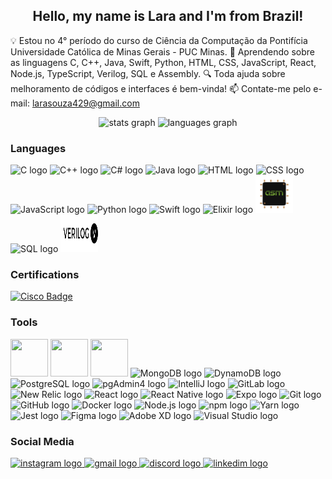 <h2 align="center">Hello, my name is Lara and I'm from Brazil!</h2>

💡 Estou no 4° período do curso de Ciência da Computação da Pontifícia Universidade Católica de Minas Gerais - PUC Minas.
📜 Aprendendo sobre as linguagens C, C++, Java, Swift, Python, HTML, CSS, JavaScript, React, Node.js, TypeScript, Verilog, SQL e Assembly.
🔍 Toda ajuda sobre melhoramento de códigos e interfaces é bem-vinda!
📫 Contate-me pelo e-mail: larasouza429@gmail.com

<div align="center"> <img src="https://github-readme-stats.vercel.app/api?hide_title=false&hide_rank=false&show_icons=true&include_all_commits=true&count_private=true&disable_animations=false&theme=tokyonight&locale=en&hide_border=false&username=Blackstorm429" height="190" alt="stats graph" /> <img src="https://github-readme-stats.vercel.app/api/top-langs?locale=en&hide_title=false&layout=compact&card_width=320&langs_count=5&theme=tokyonight&hide_border=false&username=Blackstorm429" height="190" alt="languages graph" /> </div>

### Languages

<p> 
  <img src="https://upload.wikimedia.org/wikipedia/commons/thumb/1/18/C_Programming_Language.svg/695px-C_Programming_Language.svg.png" height="60" width="60" alt="C logo"/> 
  <img src="https://upload.wikimedia.org/wikipedia/commons/thumb/1/18/ISO_C%2B%2B_Logo.svg/1200px-ISO_C%2B%2B_Logo.svg.png" height="60" width="60" alt="C++ logo"/> 
  <img src="https://static-00.iconduck.com/assets.00/csharp-icon-1755x2048-5r3ugs1f.png" height="60" width="60" alt="C# logo"/> 
  <img src="https://upload.wikimedia.org/wikipedia/en/thumb/3/30/Java_programming_language_logo.svg/800px-Java_programming_language_logo.svg.png" height="60" width="40" alt="Java logo"/> 
  <img src="https://cdn.iconscout.com/icon/free/png-256/free-html5-41-1175209.png" height="60" width="60" alt="HTML logo"/> 
  <img src="https://upload.wikimedia.org/wikipedia/commons/d/d5/CSS3_logo_and_wordmark.svg" height="60" width="60" alt="CSS logo"/> 
  <img src="https://uxwing.com/wp-content/themes/uxwing/download/brands-and-social-media/javascript-programming-language-icon.png" height="60" width="60" alt="JavaScript logo"/> 
  <img src="https://upload.wikimedia.org/wikipedia/commons/thumb/c/c3/Python-logo-notext.svg/1869px-Python-logo-notext.svg.png" height="60" width="60" alt="Python logo"/> 
  <img src="https://upload.wikimedia.org/wikipedia/commons/thumb/9/9d/Swift_logo.svg/800px-Swift_logo.svg.png" height="40" width="100" alt="Swift logo"/> 
  <img src="https://elixir-lang.org/images/logo/logo.png" height="40" width="100" alt="Elixir logo"/> 
  <img src="https://raw.githubusercontent.com/github/explore/e495457f5ff28c343f9e422f8e3cf80fd3e80890/topics/assembly/assembly.png" height="60" width="60" alt="Assembly logo" />
  <img src="https://user-images.githubusercontent.com/24623425/36042969-f87531d4-0d8a-11e8-9dee-e87ab8c6a9e3.png" height="60" width="60" alt="SQL logo" /> 
  <img src="https://raw.githubusercontent.com/Verilog-Solutions/.github/main/assets/verilog-logo.svg" height="60" width="60" alt="Verilog logo" /> 
</p>

### Certifications
<a 
  href="https://www.credly.com/badges/841bf403-6f31-4292-aa06-2e182a948649/public_url"> 
  <img src="https://images.credly.com/size/680x680/images/af8c6b4e-fc31-47c4-8dcb-eb7a2065dc5b/I2CS__1_.png" width="150" alt="Cisco Badge"> 
</a>

### Tools
<p> 
  <img src="https://upload.wikimedia.org/wikipedia/commons/thumb/9/9a/Visual_Studio_Code_1.35_icon.svg/2048px-Visual_Studio_Code_1.35_icon.svg.png" height="60" width="60"/> 
  <img src="https://upload.wikimedia.org/wikipedia/commons/3/33/Figma-logo.svg" height="60" width="60"/> 
  <img src="https://store-images.s-microsoft.com/image/apps.47763.13959754522315136.87be3224-9693-4fd4-8cd4-af6362fb8d37.b3c24453-164b-4d03-b561-e77aec7c076a" height="60" width="60"/> 
  <img src="https://img.shields.io/badge/MongoDB-47A248?style=for-the-badge&logo=mongodb&logoColor=white" alt="MongoDB logo"/> 
  <img src="https://img.shields.io/badge/DynamoDB-4053D6?style=for-the-badge&logo=amazondynamodb&logoColor=white" alt="DynamoDB logo"/> 
  <img src="https://img.shields.io/badge/PostgreSQL-336791?style=for-the-badge&logo=postgresql&logoColor=white" alt="PostgreSQL logo"/> 
  <img src="https://img.shields.io/badge/pgAdmin4-336791?style=for-the-badge&logo=postgresql&logoColor=white" alt="pgAdmin4 logo"/> 
  <img src="https://img.shields.io/badge/IntelliJ%20IDEA-000000?style=for-the-badge&logo=intellijidea&logoColor=white" alt="IntelliJ logo"/> 
  <img src="https://img.shields.io/badge/GitLab-FC6D26?style=for-the-badge&logo=gitlab&logoColor=white" alt="GitLab logo"/> 
  <img src="https://img.shields.io/badge/New%20Relic-008C99?style=for-the-badge&logo=newrelic&logoColor=white" alt="New Relic logo"/> 
  <img src="https://img.shields.io/badge/React-61DAFB?style=for-the-badge&logo=react&logoColor=black" alt="React logo"/> 
  <img src="https://img.shields.io/badge/React_Native-61DAFB?style=for-the-badge&logo=react&logoColor=black" alt="React Native logo"/> 
  <img src="https://img.shields.io/badge/Expo-000020?style=for-the-badge&logo=expo&logoColor=white" alt="Expo logo"/> 
  <img src="https://img.shields.io/badge/Git-F05032?style=for-the-badge&logo=git&logoColor=white" alt="Git logo"/> 
  <img src="https://img.shields.io/badge/GitHub-181717?style=for-the-badge&logo=github&logoColor=white" alt="GitHub logo"/> 
  <img src="https://img.shields.io/badge/Docker-2496ED?style=for-the-badge&logo=docker&logoColor=white" alt="Docker logo"/> 
  <img src="https://img.shields.io/badge/Node.js-339933?style=for-the-badge&logo=nodedotjs&logoColor=white" alt="Node.js logo"/> 
  <img src="https://img.shields.io/badge/npm-CB3837?style=for-the-badge&logo=npm&logoColor=white" alt="npm logo"/>
  <img src="https://img.shields.io/badge/Yarn-2C8EBB?style=for-the-badge&logo=yarn&logoColor=white" alt="Yarn logo"/>
  <img src="https://img.shields.io/badge/Jest-C21325?style=for-the-badge&logo=jest&logoColor=white" alt="Jest logo"/> 
  <img src="https://img.shields.io/badge/Figma-F24E1E?style=for-the-badge&logo=figma&logoColor=white" alt="Figma logo"/> 
  <img src="https://img.shields.io/badge/Adobe%20XD-FF61F6?style=for-the-badge&logo=adobexd&logoColor=white" alt="Adobe XD logo"/> 
  <img src="https://img.shields.io/badge/Visual%20Studio-5C2D91?style=for-the-badge&logo=visualstudio&logoColor=white" alt="Visual Studio logo"/> 
</p>

### Social Media
<p>
  <a href="https://www.instagram.com/lara_souza429/" target="_blank">
    <img src="https://img.shields.io/static/v1?message=Instagram&logo=instagram&label=&color=E4405F&logoColor=white&labelColor=&style=for-the-badge" height="35" alt="instagram logo" />
  </a>
  <a href="mailto:larasouza429@gmail.com" target="_blank">
    <img src="https://img.shields.io/static/v1?message=Gmail&logo=gmail&label=&color=D14836&logoColor=white&labelColor=&style=for-the-badge" height="35" alt="gmail logo" />
  </a>
  <a href="https://discord.com/users/larasouza429" target="_blank">
    <img src="https://img.shields.io/static/v1?message=Discord&logo=discord&label=&color=7289DA&logoColor=white&labelColor=&style=for-the-badge" height="35" alt="discord logo" />
  </a>
  <a href="https://www.linkedin.com/in/lara-br%C3%ADgida-rezende-souza-588939113/">
    <img src="https://img.shields.io/badge/LinkedIn-0077B5?style=for-the-badge&logo=linkedin&logoColor=white&labelColor=" height="35" alt="linkedim logo" />
  </a>
</p>
